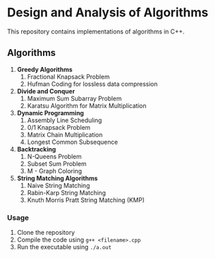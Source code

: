 # Design and Analysis of Algorithms

This repository contains implementations of algorithms in C++.

## Algorithms

1. **Greedy Algorithms**
   1. Fractional Knapsack Problem
   2. Hufman Coding for lossless data compression
2. **Divide and Conquer**
   1. Maximum Sum Subarray Problem
   2. Karatsu Algorithm for Matrix Multiplication
3. **Dynamic Programming**
   1. Assembly Line Scheduling
   2. 0/1 Knapsack Problem
   3. Matrix Chain Multiplication
   4. Longest Common Subsequence
4. **Backtracking**
   1. N-Queens Problem
   2. Subset Sum Problem
   3. M - Graph Coloring
5. **String Matching Algorithms**
   1. Naive String Matching
   2. Rabin-Karp String Matching
   3. Knuth Morris Pratt String Matching (KMP)

### Usage

1. Clone the repository
2. Compile the code using `g++ <filename>.cpp`
3. Run the executable using `./a.out`
